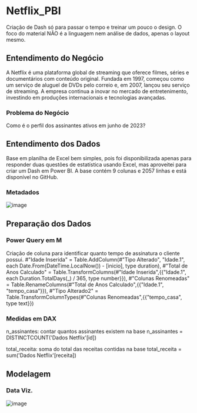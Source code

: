 # Netflix_PBI
Criação de Dash só para passar o tempo e treinar um pouco o design. O foco do material NÃO é a linguagem nem análise de dados, apenas o layout mesmo. 
## Entendimento do Negócio
A Netflix é uma plataforma global de streaming que oferece filmes, séries e documentários com conteúdo original. Fundada em 1997, começou como um serviço de aluguel de DVDs pelo correio e, em 2007, lançou seu serviço de streaming. A empresa continua a inovar no mercado de entretenimento, investindo em produções internacionais e tecnologias avançadas.

### Problema do Negócio 
Como é o perfil dos assinantes ativos em junho de 2023?

## Entendimento dos Dados
Base em planilha de Excel bem simples, pois foi disponibilizada apenas para responder duas questões de estatística usando Excel, mas aproveitei para criar um Dash em Power BI. A base contém 9 colunas e 2057 linhas e está disponível no GitHub. 
### Metadados

![image](https://github.com/samvalentim/Netflix_PBI/assets/106708930/2188d237-5291-47ca-91d8-201709f7c534)


## Preparação dos Dados
### Power Query em M
Criação de coluna para identificar quanto tempo de assinatura o cliente possui. 
    #"Idade Inserida" = Table.AddColumn(#"Tipo Alterado", "Idade.1", each Date.From(DateTime.LocalNow()) - [inicio], type duration),
    #"Total de Anos Calculado" = Table.TransformColumns(#"Idade Inserida",{{"Idade.1", each Duration.TotalDays(_) / 365, type number}}),
    #"Colunas Renomeadas" = Table.RenameColumns(#"Total de Anos Calculado",{{"Idade.1", "tempo_casa"}}),
    #"Tipo Alterado2" = Table.TransformColumnTypes(#"Colunas Renomeadas",{{"tempo_casa", type text}})

### Medidas em DAX
n_assinantes: contar quantos assinantes existem na base
n_assinantes = DISTINCTCOUNT('Dados Netflix'[id])

total_receita: soma do total das receitas contidas na base
total_receita = sum('Dados Netflix'[receita])

## Modelagem 
### Data Viz. 

![image](https://github.com/samvalentim/Netflix_PBI/assets/106708930/c2b894dc-42f8-40ee-a249-102d6335c5d1)
